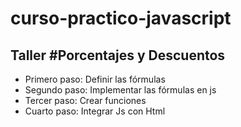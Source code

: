# curso-practico-javascript

## Taller #Porcentajes y Descuentos

- Primero paso: Definir las fórmulas
- Segundo paso: Implementar las fórmulas en js
- Tercer paso: Crear funciones
- Cuarto paso: Integrar Js con Html